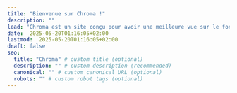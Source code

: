 ```yaml
---
title: "Bienvenue sur Chroma !"
description: ""
lead: "Chroma est un site conçu pour avoir une meilleure vue sur le fonctionnement des choses."
date:  2025-05-20T01:16:05+02:00
lastmod:  2025-05-20T01:16:05+02:00
draft: false
seo:
  title: "Chroma" # custom title (optional)
  description: "" # custom description (recommended)
  canonical: "" # custom canonical URL (optional)
  robots: "" # custom robot tags (optional)
---
```

